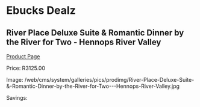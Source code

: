 
# Ebucks Dealz
## River Place Deluxe Suite & Romantic Dinner by the River for Two - Hennops River Valley
[Product Page](https://www.ebucks.com/web/shop/productSelected.do?prodId=758182704&catId=714893646)

Price: R3125.00

Image: /web/cms/system/galleries/pics/prodimg/River-Place-Deluxe-Suite-&-Romantic-Dinner-by-the-River-for-Two---Hennops-River-Valley.jpg

Savings: 


	